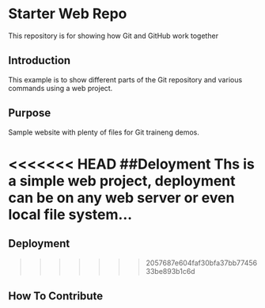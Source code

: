 # Starter Web Repo

This repository is for showing how Git and GitHub work together

## Introduction
This example is to show different parts of the Git repository and various commands using a web project.

## Purpose

Sample website with plenty of files for Git traineng demos.

<<<<<<< HEAD
##Deloyment
Ths is a simple web project, deployment can be on any web server or even local file system...
=======
## Deployment
>>>>>>> 2057687e604faf30bfa37bb7745633be893b1c6d

## How To Contribute
